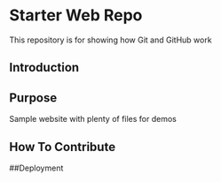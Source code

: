 # Starter Web Repo

This repository is for showing how Git and GitHub work

## Introduction

## Purpose

Sample website with plenty of files for demos

## How To Contribute

##Deployment